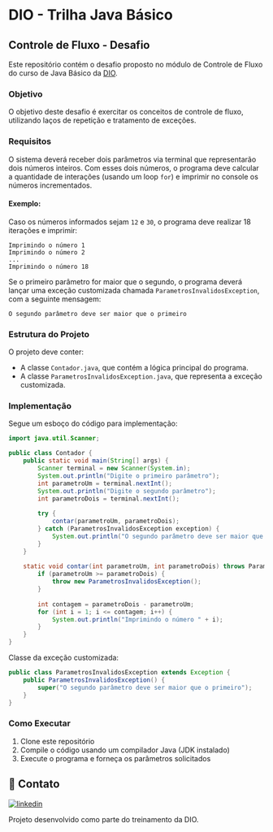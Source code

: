 # DIO - Trilha Java Básico

## Controle de Fluxo - Desafio

Este repositório contém o desafio proposto no módulo de Controle de Fluxo do curso de Java Básico da [DIO](https://www.dio.me/).

### Objetivo

O objetivo deste desafio é exercitar os conceitos de controle de fluxo, utilizando laços de repetição e tratamento de exceções.

### Requisitos

O sistema deverá receber dois parâmetros via terminal que representarão dois números inteiros. Com esses dois números, o programa deve calcular a quantidade de interações (usando um loop `for`) e imprimir no console os números incrementados.

#### Exemplo:

Caso os números informados sejam `12` e `30`, o programa deve realizar 18 iterações e imprimir:

```
Imprimindo o número 1
Imprimindo o número 2
...
Imprimindo o número 18
```

Se o primeiro parâmetro for maior que o segundo, o programa deverá lançar uma exceção customizada chamada `ParametrosInvalidosException`, com a seguinte mensagem:

```
O segundo parâmetro deve ser maior que o primeiro
```

### Estrutura do Projeto

O projeto deve conter:

- A classe `Contador.java`, que contém a lógica principal do programa.
- A classe `ParametrosInvalidosException.java`, que representa a exceção customizada.

### Implementação

Segue um esboço do código para implementação:

```java
import java.util.Scanner;

public class Contador {
    public static void main(String[] args) {
        Scanner terminal = new Scanner(System.in);
        System.out.println("Digite o primeiro parâmetro");
        int parametroUm = terminal.nextInt();
        System.out.println("Digite o segundo parâmetro");
        int parametroDois = terminal.nextInt();
        
        try {
            contar(parametroUm, parametroDois);
        } catch (ParametrosInvalidosException exception) {
            System.out.println("O segundo parâmetro deve ser maior que o primeiro");
        }
    }
    
    static void contar(int parametroUm, int parametroDois) throws ParametrosInvalidosException {
        if (parametroUm >= parametroDois) {
            throw new ParametrosInvalidosException();
        }
        
        int contagem = parametroDois - parametroUm;
        for (int i = 1; i <= contagem; i++) {
            System.out.println("Imprimindo o número " + i);
        }
    }
}
```

Classe da exceção customizada:

```java
public class ParametrosInvalidosException extends Exception {
    public ParametrosInvalidosException() {
        super("O segundo parâmetro deve ser maior que o primeiro");
    }
}
```

### Como Executar

1. Clone este repositório
2. Compile o código usando um compilador Java (JDK instalado)
3. Execute o programa e forneça os parâmetros solicitados

## 🔗 Contato

[![linkedin](https://img.shields.io/badge/linkedin-0A66C2?style=for-the-badge&logo=linkedin&logoColor=white)][linkedin]

Projeto desenvolvido como parte do treinamento da DIO.

[linkedin]: https://www.linkedin.com/in/heitor-augusto-dev